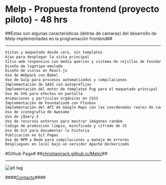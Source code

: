 
# Melp - Propuesta frontend (proyecto piloto) - 48 hrs #
##Estas son algunas características (detrás de cámaras) del desarrollo de Melp implementadas en la programación frontend##
***
```sh
Vistas y maquetado desde cero, sin templates
Ajax para desplegar la vista principal 
Sitio web responsivo con media queries y sistema de rejillas de Foundation 6
Diseño de logotipo emulado
Diseño de vistas en React.js
Uso de Webpack con Babel
Uso de Gulp para procesos automatizados y compilaciones
Implementación de SASS con autoprefijos
Implementación del motor de templates Pug para el maquetado principal
Uso de SVG para efectos en pantalla
Animaciones y partículas orgánicas en CSS3
Implementación de Foundation6 con Flexbox
Implementación del API de Google Maps con las coordenadas reales de cada ficha
Uso de iconografía de Awesome
Uso de jQuery 3
Uso de recursos externos para mostrar imágenes random
Código de producción limpio, minificado y cifrado de JS
Uso de Git para documentar la historia
Publicación en Git Pages
Uso de NPM y Node para compilaciones y manejo de errores
Despliegues en local bajo un servidor Apache Dockerizado

```
#Github Page# 
##[christianirack.github.io/Melp/](https://christianirack.github.io/Melp/)##

***

![alt tag](http://irack.mx/websites/melp/landing.png)

####[Contacto](http://irack.mx/cv.pdf)####
